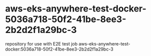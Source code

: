 # aws-eks-anywhere-test-docker-5036a718-50f2-41be-8ee3-2b2d2f1a29bc-3
repository for use with E2E test job aws-eks-anywhere-test-docker:5036a718-50f2-41be-8ee3-2b2d2f1a29bc-3
